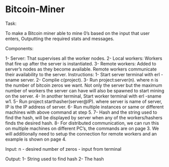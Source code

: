 # Bitcoin-Miner

Task:

To make a Bitcoin miner able to mine 0’s based on the input that user enters, Outputting the required stats
and messages.

Components:

1- Server: That supervises all the worker nodes.
2- Local workers: Workers that fire up after the server is instantiated.
3- Remote workers: Added to server’s nodes as they become available. Remote workers communicate their
availability to the server.
Instructions:
1- Start server terminal with erl -sname server.
2- Complie c(project).
3- Run project:server(n). where n is the number of bitcoin zeros we want. Not only the server but
the maximum number of workers the server can have will also be spawned to start mining on the server.
4- In another terminal, Start worker terminal with erl -sname w1.
5- Run project:starthasher(server@IP). where server is name of server, IP is the IP address
of server.
6- Run multiple instances or same or different machines with above command at step 5.
7- Hash and the string used to find the hash, will be displayed by server when any of the workers/hashers
finds the desired hash.
8- For distributed communication, we can run this on multiple machines on different PC’s, the commands
are on page 3. We will additionally need to setup the connection for remote workers and an example is
shown on page 4.

Input:
n - desired number of zeros - input from terminal

Output:
1- String used to find hash
2- The hash

